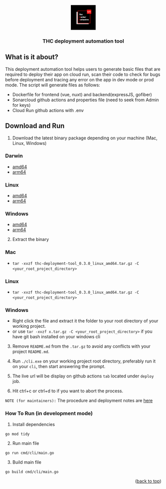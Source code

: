 <div align="center">
  <a href="https://github.com/thcollective">
    <img src="img/thc.png" alt="thc_logo" width="80" height="80">
  </a>
  <h3 align="center">THC deployment automation tool</h3>
</div>

## What is it about?

This deployment automation tool helps users to generate basic files that are required to deploy their app on cloud run, scan their code to check for bugs before deployment and tracing any error on the app in dev mode or prod mode. The script will generate files as follows:

* Dockerfile for frontend (vue, nuxt) and backend(expressJS, gofiber)
* Sonarcloud github actions and properties file (need to seek from Admin for keys)
* Cloud Run github actions with .env

## Download and Run 

1. Download the latest binary package depending on your machine (Mac, Linux, Windows)

### Darwin
*  [amd64](https://github.com/thcollective/thc-deployment-tool/releases/download/v0.3.1/thc-deployment-tool_0.3.1_darwin_amd64.tar.gz) 
*  [arm64](https://github.com/thcollective/thc-deployment-tool/releases/download/v0.3.0/thc-deployment-tool_0.3.0_darwin_arm64.tar.gz)

### Linux
*  [amd64](https://github.com/thcollective/thc-deployment-tool/releases/download/v0.3.0/thc-deployment-tool_0.3.0_linux_amd64.tar.gz)
*  [arm64](https://github.com/thcollective/thc-deployment-tool/releases/download/v0.3.0/thc-deployment-tool_0.3.0_linux_arm64.tar.gz)

### Windows
*  [amd64](https://github.com/thcollective/thc-deployment-tool/releases/download/v0.3.0/thc-deployment-tool_0.3.0_windows_amd64.tar.gz)
*  [arm64](https://github.com/thcollective/thc-deployment-tool/releases/download/v0.3.0/thc-deployment-tool_0.3.0_windows_arm64.tar.gz)

2. Extract the binary

### Mac
* `tar -xvzf thc-deployment-tool_0.3.0_linux_amd64.tar.gz -C <your_root_project_directory>`

### Linux
* `tar -xvzf thc-deployment-tool_0.3.0_linux_amd64.tar.gz -C <your_root_project_directory>`

### Windows
* Right click the file and extract it the folder to your root directory of your working project.
* or use `tar -xvzf x.tar.gz -C <your_root_project_directory>` if you have git bash installed on your windows cli


3. Remove `README.md` from the `.tar.gz` to avoid any conflicts with your project `README.md`. 

4. Run `./cli.exe` on your working project root directory, preferably run it on your `cli`, then start answering the prompt.

5. The live url will be display on github actions `tab` located under `deploy` job.

6. Hit ctrl+c or ctrl+d to if you want to abort the process.

`NOTE (for maintainers):` The procedure and deployment notes are [here](https://github.com/thcollective/thc-deployment-tool/blob/main/PROCEDURE.md)


### How To Run (in development mode)

1. Install dependencies
```
go mod tidy
```

2. Run main file
```
go run cmd/cli/main.go
```

3. Build main file
```
go build cmd/cli/main.go
```



<p align="right">(<a href="#top">back to top</a>)</p>



